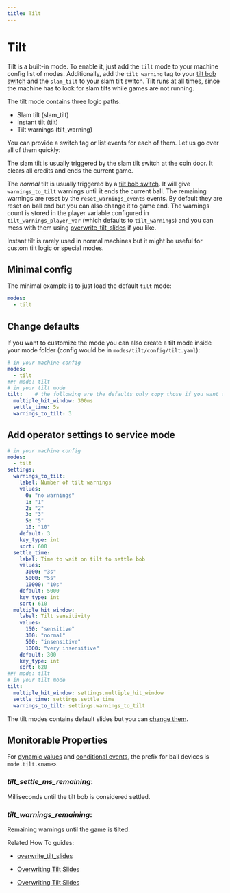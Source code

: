 ```yaml
---
title: Tilt
---
```


# Tilt


Tilt is a built-in mode. To enable it, just add the `tilt` mode to your
machine config list of modes. Additionally, add the `tilt_warning` tag
to your [tilt bob switch](../../mechs/tilt_bob.md) and the `slam_tilt` to your slam tilt switch. Tilt runs at
all times, since the machine has to look for slam tilts while games are
not running.

The tilt mode contains three logic paths:

* Slam tilt (slam_tilt)
* Instant tilt (tilt)
* Tilt warnings (tilt_warning)

You can provide a switch tag or list events for each of them. Let us go
over all of them quickly:

The slam tilt is usually triggered by the slam tilt switch at the coin
door. It clears all credits and ends the current game.

The *normal* tilt is usually triggered by a
[tilt bob switch](../../mechs/tilt_bob.md).
It will give `warnings_to_tilt` warnings until it ends the current ball.
The remaining warnings are reset by the `reset_warnings_events` events.
By default they are reset on ball end but you can also change it to game
end. The warnings count is stored in the player variable configured in
`tilt_warnings_player_var` (which defaults to `tilt_warnings`) and you
can mess with them using
[overwrite_tilt_slides](../../config_players/variable_player.md) if you
like.

Instant tilt is rarely used in normal machines but it might be useful
for custom tilt logic or special modes.

## Minimal config

The minimal example is to just load the default `tilt` mode:

``` yaml
modes:
  - tilt
```

## Change defaults

If you want to customize the mode you can also create a tilt mode inside
your mode folder (config would be in `modes/tilt/config/tilt.yaml`):

``` yaml
# in your machine config
modes:
  - tilt
##! mode: tilt
# in your tilt mode
tilt:    # the following are the defaults only copy those if you want to change them
  multiple_hit_window: 300ms
  settle_time: 5s
  warnings_to_tilt: 3
```

## Add operator settings to service mode

``` yaml
# in your machine config
modes:
  - tilt
settings:
  warnings_to_tilt:
    label: Number of tilt warnings
    values:
      0: "no warnings"
      1: "1"
      2: "2"
      3: "3"
      5: "5"
      10: "10"
    default: 3
    key_type: int
    sort: 600
  settle_time:
    label: Time to wait on tilt to settle bob
    values:
      3000: "3s"
      5000: "5s"
      10000: "10s"
    default: 5000
    key_type: int
    sort: 610
  multiple_hit_window:
    label: Tilt sensitivity
    values:
      150: "sensitive"
      300: "normal"
      500: "insensitive"
      1000: "very insensitive"
    default: 300
    key_type: int
    sort: 620
##! mode: tilt
# in your tilt mode
tilt:
  multiple_hit_window: settings.multiple_hit_window
  settle_time: settings.settle_time
  warnings_to_tilt: settings.warnings_to_tilt
```

The tilt modes contains default slides but you can
[change them](overwrite_tilt_slides.md).

## Monitorable Properties

For
[dynamic values](../../config/instructions/dynamic_values.md) and
[conditional events](../../events/overview/conditional.md), the prefix for ball devices is `mode.tilt.<name>`.

### *tilt_settle_ms_remaining*:

Milliseconds until the tilt bob is considered settled.

### *tilt_warnings_remaining*:

Remaining warnings until the game is tilted.

Related How To guides:

* [overwrite_tilt_slides](../../game_design/index.md)
* [Overwriting Tilt Slides](overwrite_tilt_slides.md)

* [Overwriting Tilt Slides](overwrite_tilt_slides.md)

